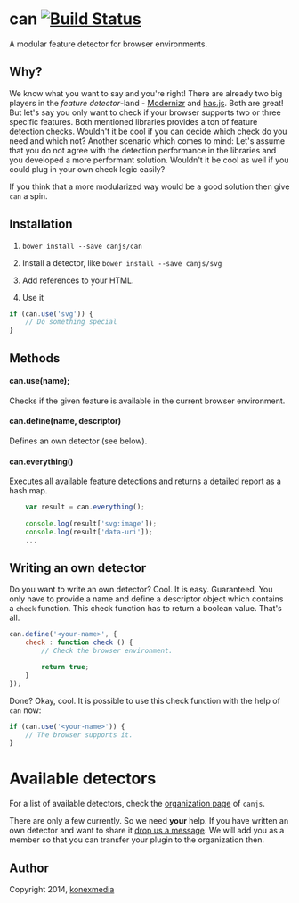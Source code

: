 # can [![Build Status](https://travis-ci.org/canjs/can.svg?branch=master)](https://travis-ci.org/canjs/can)

A modular feature detector for browser environments.

## Why?

We know what you want to say and you're right! There are already two big players in the _feature detector_-land - [Modernizr](http://modernizr.com/) and [has.js](https://github.com/phiggins42/has.js/). Both are great! But let's say you only want to check if your browser supports two or three specific features. Both mentioned libraries provides a ton of feature detection checks. Wouldn't it be cool if you can decide which check do you need and which not? Another scenario which comes to mind: Let's assume that you do not agree with the detection performance in the libraries and you developed a more performant solution. Wouldn't it be cool as well if you could plug in your own check logic easily?

If you think that a more modularized way would be a good solution then give `can` a spin.

## Installation

1. `bower install --save canjs/can`
2. Install a detector, like `bower install --save canjs/svg`
3. Add references to your HTML.

    <script src="<your-bower-components>/can/can.js"></script>
    <script src="<your-bower-components>/can-svg/can-svg.js"></script>

4. Use it

```javascript
if (can.use('svg')) {
    // Do something special
}
```

## Methods

#### can.use(name);

Checks if the given feature is available in the current browser environment.

#### can.define(name, descriptor)

Defines an own detector (see below).

#### can.everything()

Executes all available feature detections and returns a detailed report as a hash map.

```javascript
    var result = can.everything();
    
    console.log(result['svg:image']);
    console.log(result['data-uri']);
    ...
```

## Writing an own detector

Do you want to write an own detector? Cool. It is easy. Guaranteed.
You only have to provide a name and define a descriptor object which contains a `check` function. This check function has to return a boolean value. That's all.

```javascript
can.define('<your-name>', {
    check : function check () {
        // Check the browser environment.

        return true;
    }
});
```

Done? Okay, cool. It is possible to use this check function with the help of `can` now:

```javascript
if (can.use('<your-name>')) {
    // The browser supports it.
}
```

# Available detectors

For a list of available detectors, check the [organization page](https://github.com/canjs) of `canjs`.

There are only a few currently. So we need **your** help. If you have written an own detector and want to share it [drop us a message](mailto:info@konexmedia.com). We will add you as a member so that you can transfer your plugin to the organization then.

## Author

Copyright 2014, [konexmedia](http://konexmedia.com)